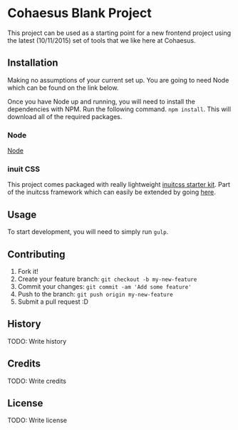 # Cohaesus Blank Project

This project can be used as a starting point for a new frontend project using the latest (10/11/2015) set of tools that we like here at Cohaesus.

## Installation

Making no assumptions of your current set up. You are going to need Node which can be found on the link below.

Once you have Node up and running, you will need to install the dependencies with NPM. Run the following command. `npm install`. This will download all of the required packages.

### Node
[Node](https://nodejs.org/en/download/)

### inuit CSS  
This project comes packaged with really lightweight [inuitcss starter kit](https://github.com/inuitcss/getting-started). Part of the inuitcss framework which can easily be extended by going [here](https://github.com/inuitcss).

## Usage

To start development, you will need to simply run `gulp`.

## Contributing

1. Fork it!
2. Create your feature branch: `git checkout -b my-new-feature`
3. Commit your changes: `git commit -am 'Add some feature'`
4. Push to the branch: `git push origin my-new-feature`
5. Submit a pull request :D

## History

TODO: Write history

## Credits

TODO: Write credits

## License

TODO: Write license
